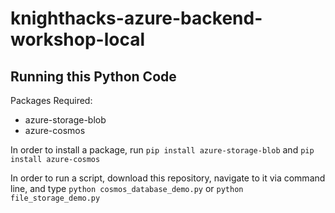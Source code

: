 # knighthacks-azure-backend-workshop-local
## Running this Python Code
Packages Required:
- azure-storage-blob
- azure-cosmos

In order to install a package, run ```pip install azure-storage-blob``` and ```pip install azure-cosmos```

In order to run a script, download this repository, navigate to it via command line, and type ```python cosmos_database_demo.py``` or ```python file_storage_demo.py```
